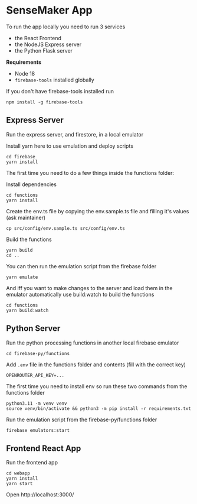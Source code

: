 # SenseMaker App

To run the app locally you need to run 3 services 

- the React Frontend
- the NodeJS Express server 
- the Python Flask server

**Requirements**

- Node 18
- `firebase-tools` installed globally 

If you don't have firebase-tools installed run

```
npm install -g firebase-tools
```

## Express Server

Run the express server, and firestore, in a local emulator 

Install yarn here to use emulation and deploy scripts
```
cd firebase
yarn install
```

The first time you need to do a few things inside the functions folder:

Install dependencies
```
cd functions
yarn install 
```

Create the env.ts file by copying the env.sample.ts file and filling it's values (ask maintainer)
```
cp src/config/env.sample.ts src/config/env.ts
```

Build the functions 
```
yarn build
cd ..
```

You can then run the emulation script from the firebase folder
```
yarn emulate
```

And iff you want to make changes to the server and load them in the emulator automatically use build:watch to build the functions
```
cd functions
yarn build:watch
```

## Python Server

Run the python processing functions in another local firebase emulator

```
cd firebase-py/functions  
```

Add `.env` file in the functions folder and contents (fill with the correct key)
```
OPENROUTER_API_KEY=...
```

The first time you need to install env so run these two commands from the functions folder
```
python3.11 -m venv venv
source venv/bin/activate && python3 -m pip install -r requirements.txt
```

Run the emulation script from the firebase-py/functions folder
```
firebase emulators:start
```

## Frontend React App

Run the frontend app

```
cd webapp
yarn install
yarn start
```

Open http://localhost:3000/

